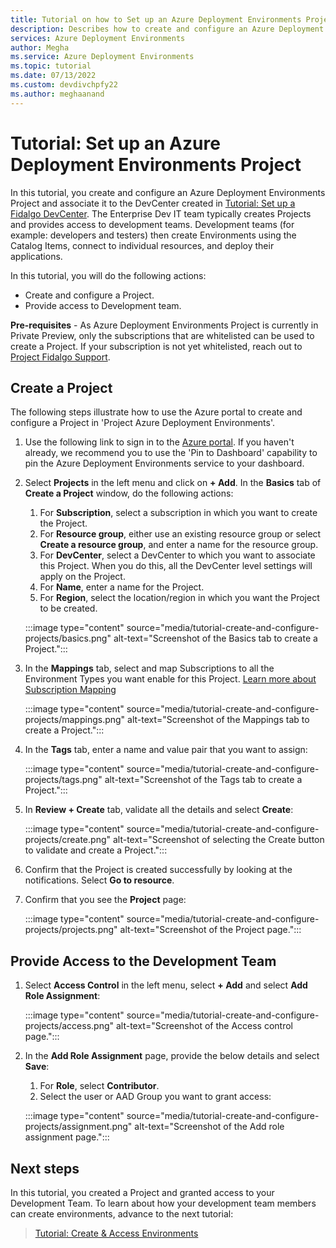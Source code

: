 ```yaml
---
title: Tutorial on how to Set up an Azure Deployment Environments Project | Microsoft Docs
description: Describes how to create and configure an Azure Deployment Environments Project and associate it to the DevCenter created in.
services: Azure Deployment Environments
author: Megha
ms.service: Azure Deployment Environments
ms.topic: tutorial
ms.date: 07/13/2022
ms.custom: devdivchpfy22
ms.author: meghaanand
---
```


# Tutorial: Set up an Azure Deployment Environments Project

In this tutorial, you create and configure an Azure Deployment Environments Project and associate it to the DevCenter created in [Tutorial: Set up a Fidalgo DevCenter](https://github.com/Azure/Project-Fidalgo-PrivatePreview/blob/main/Documentation/tutorial-create-and-configure-devcenter.md). The Enterprise Dev IT team typically creates Projects and provides access to development teams. Development teams (for example: developers and testers) then create Environments using the Catalog Items, connect to individual resources, and deploy their applications.

In this tutorial, you will do the following actions:

* Create and configure a Project.
* Provide access to Development team.

**Pre-requisites** - As Azure Deployment Environments Project is currently in Private Preview, only the subscriptions that are whitelisted can be used to create a Project. If your subscription is not yet whitelisted, reach out to [Project Fidalgo Support](mailto:fidalgosupport@microsoft.com).

## Create a Project

The following steps illustrate how to use the Azure portal to create and configure a Project in 'Project Azure Deployment Environments'.

1. Use the following link to sign in to the [Azure portal](https://portal.azure.com/#blade/Microsoft_Azure_Fidalgo/FidalgoMenuBlade/devcenters). If you haven't already, we recommend you to use the 'Pin to Dashboard' capability to pin the Azure Deployment Environments service to your dashboard.

2. Select **Projects** in the left menu and click on **+ Add**. In the **Basics** tab of **Create a Project** window, do the following actions:
    1. For **Subscription**, select a subscription in which you want to create the Project.
    2. For **Resource group**, either use an existing resource group or select **Create a resource group**, and enter a name for the resource group.
    3. For **DevCenter**, select a DevCenter to which you want to associate this Project. When you do this, all the DevCenter level settings will apply on the Project.
    4. For **Name**, enter a name for the Project.
    5. For **Region**, select the location/region in which you want the Project to be created.

    :::image type="content" source="media/tutorial-create-and-configure-projects/basics.png" alt-text="Screenshot of the Basics tab to create a Project.":::


3. In the **Mappings** tab, select and map Subscriptions to all the Environment Types you want enable for this Project. [Learn more about Subscription Mapping](https://github.com/Azure/Project-Fidalgo-PrivatePreview/blob/main/Documentation/configure-mappings.md)

    :::image type="content" source="media/tutorial-create-and-configure-projects/mappings.png" alt-text="Screenshot of the Mappings tab to create a Project.":::


4. In the **Tags** tab, enter a name and value pair that you want to assign:

    :::image type="content" source="media/tutorial-create-and-configure-projects/tags.png" alt-text="Screenshot of the Tags tab to create a Project.":::


5. In **Review + Create** tab, validate all the details and select **Create**:

    :::image type="content" source="media/tutorial-create-and-configure-projects/create.png" alt-text="Screenshot of selecting the Create button to validate and create a Project.":::


5. Confirm that the Project is created successfully by looking at the notifications. Select **Go to resource**.

6. Confirm that you see the **Project** page:

    :::image type="content" source="media/tutorial-create-and-configure-projects/projects.png" alt-text="Screenshot of the Project page.":::

## Provide Access to the Development Team

1. Select **Access Control** in the left menu, select **+ Add** and select **Add Role Assignment**:

    :::image type="content" source="media/tutorial-create-and-configure-projects/access.png" alt-text="Screenshot of the Access control page.":::

2. In the **Add Role Assignment** page, provide the below details and select **Save**:
    1. For **Role**, select **Contributor**.
    2. Select the user or AAD Group you want to grant access:

    :::image type="content" source="media/tutorial-create-and-configure-projects/assignment.png" alt-text="Screenshot of the Add role assignment page.":::

## Next steps

In this tutorial, you created a Project and granted access to your Development Team. To learn about how your development team members can create environments, advance to the next tutorial:

> [Tutorial: Create & Access Environments](https://github.com/Azure/Project-Fidalgo-PrivatePreview/blob/main/Documentation/tutorial-create-environments.md)